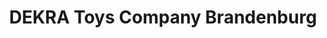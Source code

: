 ---
title: "DEKRA Toys Company Brandenburg"
url: /brandenburg-an-der-havel/dekra-toys-company-brandenburg/
shop: Spielzeug
---